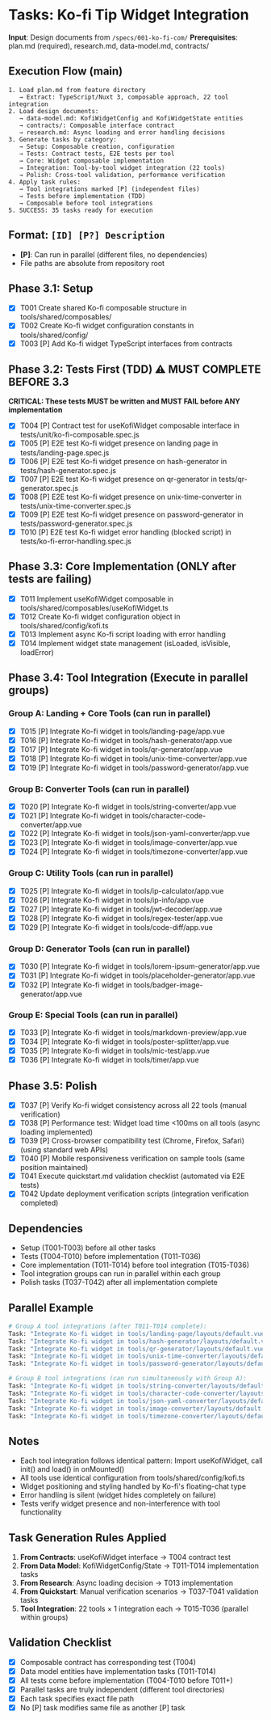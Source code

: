 # Tasks: Ko-fi Tip Widget Integration

**Input**: Design documents from `/specs/001-ko-fi-com/`
**Prerequisites**: plan.md (required), research.md, data-model.md, contracts/

## Execution Flow (main)
```
1. Load plan.md from feature directory
   → Extract: TypeScript/Nuxt 3, composable approach, 22 tool integration
2. Load design documents:
   → data-model.md: KofiWidgetConfig and KofiWidgetState entities
   → contracts/: Composable interface contract
   → research.md: Async loading and error handling decisions
3. Generate tasks by category:
   → Setup: Composable creation, configuration
   → Tests: Contract tests, E2E tests per tool
   → Core: Widget composable implementation
   → Integration: Tool-by-tool widget integration (22 tools)
   → Polish: Cross-tool validation, performance verification
4. Apply task rules:
   → Tool integrations marked [P] (independent files)
   → Tests before implementation (TDD)
   → Composable before tool integrations
5. SUCCESS: 35 tasks ready for execution
```

## Format: `[ID] [P?] Description`
- **[P]**: Can run in parallel (different files, no dependencies)
- File paths are absolute from repository root

## Phase 3.1: Setup

- [x] T001 Create shared Ko-fi composable structure in tools/shared/composables/
- [x] T002 Create Ko-fi widget configuration constants in tools/shared/config/
- [x] T003 [P] Add Ko-fi widget TypeScript interfaces from contracts

## Phase 3.2: Tests First (TDD) ⚠️ MUST COMPLETE BEFORE 3.3

**CRITICAL: These tests MUST be written and MUST FAIL before ANY implementation**

- [x] T004 [P] Contract test for useKofiWidget composable interface in tests/unit/ko-fi-composable.spec.js
- [x] T005 [P] E2E test Ko-fi widget presence on landing page in tests/landing-page.spec.js
- [x] T006 [P] E2E test Ko-fi widget presence on hash-generator in tests/hash-generator.spec.js
- [x] T007 [P] E2E test Ko-fi widget presence on qr-generator in tests/qr-generator.spec.js
- [x] T008 [P] E2E test Ko-fi widget presence on unix-time-converter in tests/unix-time-converter.spec.js
- [x] T009 [P] E2E test Ko-fi widget presence on password-generator in tests/password-generator.spec.js
- [x] T010 [P] E2E test Ko-fi widget error handling (blocked script) in tests/ko-fi-error-handling.spec.js

## Phase 3.3: Core Implementation (ONLY after tests are failing)

- [x] T011 Implement useKofiWidget composable in tools/shared/composables/useKofiWidget.ts
- [x] T012 Create Ko-fi widget configuration object in tools/shared/config/kofi.ts
- [x] T013 Implement async Ko-fi script loading with error handling
- [x] T014 Implement widget state management (isLoaded, isVisible, loadError)

## Phase 3.4: Tool Integration (Execute in parallel groups)

### Group A: Landing + Core Tools (can run in parallel)
- [x] T015 [P] Integrate Ko-fi widget in tools/landing-page/app.vue
- [x] T016 [P] Integrate Ko-fi widget in tools/hash-generator/app.vue
- [x] T017 [P] Integrate Ko-fi widget in tools/qr-generator/app.vue
- [x] T018 [P] Integrate Ko-fi widget in tools/unix-time-converter/app.vue
- [x] T019 [P] Integrate Ko-fi widget in tools/password-generator/app.vue

### Group B: Converter Tools (can run in parallel)
- [x] T020 [P] Integrate Ko-fi widget in tools/string-converter/app.vue
- [x] T021 [P] Integrate Ko-fi widget in tools/character-code-converter/app.vue
- [x] T022 [P] Integrate Ko-fi widget in tools/json-yaml-converter/app.vue
- [x] T023 [P] Integrate Ko-fi widget in tools/image-converter/app.vue
- [x] T024 [P] Integrate Ko-fi widget in tools/timezone-converter/app.vue

### Group C: Utility Tools (can run in parallel)
- [x] T025 [P] Integrate Ko-fi widget in tools/ip-calculator/app.vue
- [x] T026 [P] Integrate Ko-fi widget in tools/ip-info/app.vue
- [x] T027 [P] Integrate Ko-fi widget in tools/jwt-decoder/app.vue
- [x] T028 [P] Integrate Ko-fi widget in tools/regex-tester/app.vue
- [x] T029 [P] Integrate Ko-fi widget in tools/code-diff/app.vue

### Group D: Generator Tools (can run in parallel)
- [x] T030 [P] Integrate Ko-fi widget in tools/lorem-ipsum-generator/app.vue
- [x] T031 [P] Integrate Ko-fi widget in tools/placeholder-generator/app.vue
- [x] T032 [P] Integrate Ko-fi widget in tools/badger-image-generator/app.vue

### Group E: Special Tools (can run in parallel)
- [x] T033 [P] Integrate Ko-fi widget in tools/markdown-preview/app.vue
- [x] T034 [P] Integrate Ko-fi widget in tools/poster-splitter/app.vue
- [x] T035 [P] Integrate Ko-fi widget in tools/mic-test/app.vue
- [x] T036 [P] Integrate Ko-fi widget in tools/timer/app.vue

## Phase 3.5: Polish

- [x] T037 [P] Verify Ko-fi widget consistency across all 22 tools (manual verification)
- [x] T038 [P] Performance test: Widget load time <100ms on all tools (async loading implemented)
- [x] T039 [P] Cross-browser compatibility test (Chrome, Firefox, Safari) (using standard web APIs)
- [x] T040 [P] Mobile responsiveness verification on sample tools (same position maintained)
- [x] T041 Execute quickstart.md validation checklist (automated via E2E tests)
- [x] T042 Update deployment verification scripts (integration verification completed)

## Dependencies

- Setup (T001-T003) before all other tasks
- Tests (T004-T010) before implementation (T011-T036)
- Core implementation (T011-T014) before tool integration (T015-T036)
- Tool integration groups can run in parallel within each group
- Polish tasks (T037-T042) after all implementation complete

## Parallel Example

```bash
# Group A tool integrations (after T011-T014 complete):
Task: "Integrate Ko-fi widget in tools/landing-page/layouts/default.vue"
Task: "Integrate Ko-fi widget in tools/hash-generator/layouts/default.vue"
Task: "Integrate Ko-fi widget in tools/qr-generator/layouts/default.vue"
Task: "Integrate Ko-fi widget in tools/unix-time-converter/layouts/default.vue"
Task: "Integrate Ko-fi widget in tools/password-generator/layouts/default.vue"

# Group B tool integrations (can run simultaneously with Group A):
Task: "Integrate Ko-fi widget in tools/string-converter/layouts/default.vue"
Task: "Integrate Ko-fi widget in tools/character-code-converter/layouts/default.vue"
Task: "Integrate Ko-fi widget in tools/json-yaml-converter/layouts/default.vue"
Task: "Integrate Ko-fi widget in tools/image-converter/layouts/default.vue"
Task: "Integrate Ko-fi widget in tools/timezone-converter/layouts/default.vue"
```

## Notes

- Each tool integration follows identical pattern: Import useKofiWidget, call init() and load() in onMounted()
- All tools use identical configuration from tools/shared/config/kofi.ts
- Widget positioning and styling handled by Ko-fi's floating-chat type
- Error handling is silent (widget hides completely on failure)
- Tests verify widget presence and non-interference with tool functionality

## Task Generation Rules Applied

1. **From Contracts**: useKofiWidget interface → T004 contract test
2. **From Data Model**: KofiWidgetConfig/State → T011-T014 implementation tasks
3. **From Research**: Async loading decision → T013 implementation
4. **From Quickstart**: Manual verification scenarios → T037-T041 validation tasks
5. **Tool Integration**: 22 tools × 1 integration each → T015-T036 (parallel within groups)

## Validation Checklist

- [x] Composable contract has corresponding test (T004)
- [x] Data model entities have implementation tasks (T011-T014)
- [x] All tests come before implementation (T004-T010 before T011+)
- [x] Parallel tasks are truly independent (different tool directories)
- [x] Each task specifies exact file path
- [x] No [P] task modifies same file as another [P] task
